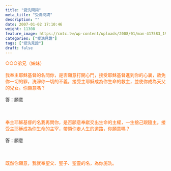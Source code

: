 ```yaml
---
title: "受洗問詞"
meta_title: "受洗問詞"
description: ""
date: 2007-01-02 17:10:46
weight: 11308
feature_image: https://cmtc.tw/wp-content/uploads/2008/01/man-417583_1920.jpg
categories: ["受洗見證"]
tags: ["受洗見證"]
draft: false
---
```


<span style="color: #ff6600;">○○○弟兄（姊妹）</span><br />
<br />
<span style="color: #ff6600;">我奉主耶穌基督的名問你，是否願意打開心門，接受耶穌基督進到你的心裏，赦免你一切的罪，洗淨你一切的不義。接受主耶穌成為你生命的救主，並使你成為天父的兒女。你願意嗎？</span><br />
<br />
答：願意<br />
<br />
&nbsp;<br />
<br />
<span style="color: #ff6600;">奉主耶穌基督的名我再問你，是否願意奉獻交出生命的主權，一生捨己跟隨主。接受主耶穌成為你生命的主宰，帶領你走人生的道路，你願意嗎？</span><br />
<br />
答：願意<br />
<br />
&nbsp;<br />
<br />
<span style="color: #ff6600;">既然你願意，我就奉聖父、聖子、聖靈的名，為你施洗。</span><br />
<br />
&nbsp;
        